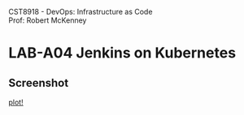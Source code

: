 CST8918 - DevOps: Infrastructure as Code  
Prof: Robert McKenney

# LAB-A04 Jenkins on Kubernetes

## Screenshot

[plot!](./job_run_status-jenkins.png)
